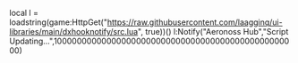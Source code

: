 local l = loadstring(game:HttpGet("https://raw.githubusercontent.com/laagginq/ui-libraries/main/dxhooknotify/src.lua", true))()
l:Notify("Aeronoss Hub","Script Updating...",10000000000000000000000000000000000000000000000000)
